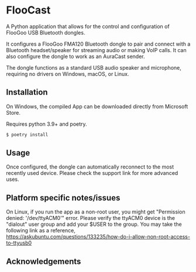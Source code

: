 # FlooCast

A Python application that allows for the control and configuration of FlooGoo USB Bluetooth dongles.

It configures a FlooGoo FMA120 Bluetooth dongle to pair and connect with a Bluetooth headset/speaker for streaming audio or making VoIP calls. It can also configure the dongle to work as an AuraCast sender.

The dongle functions as a standard USB audio speaker and microphone, requiring no drivers on Windows, macOS, or Linux.

## Installation

On Windows, the compiled App can be downloaded directly from Microsoft Store.

Requires python 3.9+ and poetry.
```bash
$ poetry install
```
 
## Usage

Once configured, the dongle can automatically reconnect to the most recently used device. Please check the support link for more advanced uses. 
 
## Platform specific notes/issues

On Linux, if you run the app as a non-root user, you might get "Permission denied: '/dev/ttyACM0'" error. 
Please verify the ttyACM0 device is the "dialout" user group and add your $USER to the group.
You may take the following link as a reference,
https://askubuntu.com/questions/133235/how-do-i-allow-non-root-access-to-ttyusb0

## Acknowledgements

